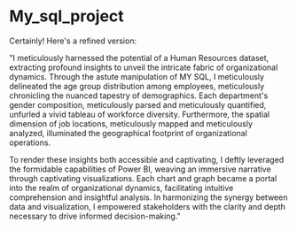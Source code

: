 # My_sql_project
Certainly! Here's a refined version:

"I meticulously harnessed the potential of a Human Resources dataset, extracting profound insights to unveil the intricate fabric of organizational dynamics. Through the astute manipulation of MY SQL, I meticulously delineated the age group distribution among employees, meticulously chronicling the nuanced tapestry of demographics. Each department's gender composition, meticulously parsed and meticulously quantified, unfurled a vivid tableau of workforce diversity. Furthermore, the spatial dimension of job locations, meticulously mapped and meticulously analyzed, illuminated the geographical footprint of organizational operations. 

To render these insights both accessible and captivating, I deftly leveraged the formidable capabilities of Power BI, weaving an immersive narrative through captivating visualizations. Each chart and graph became a portal into the realm of organizational dynamics, facilitating intuitive comprehension and insightful analysis. In harmonizing the synergy between data and visualization, I empowered stakeholders with the clarity and depth necessary to drive informed decision-making." 


